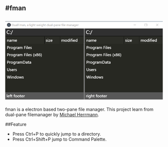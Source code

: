 #fman <br>
---------------------------------------
![fman](fman.png)
---------------------------------------
fman is a electron based two-pane file manager.
This project learn from dual-pane filemanager by [Michael Herrmann](https://fman.io/).

##Feature
* Press Ctrl+P to quickly jump to a directory.
* Press Ctrl+Shift+P jump to Command Palette.
